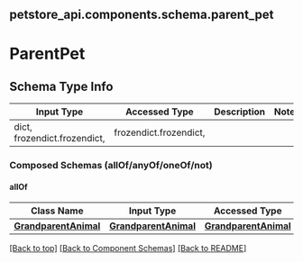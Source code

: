 <a name="top"></a>
## petstore_api.components.schema.parent_pet
# ParentPet

## Schema Type Info
Input Type | Accessed Type | Description | Notes
------------ | ------------- | ------------- | -------------
dict, frozendict.frozendict,  | frozendict.frozendict,  |  |

### Composed Schemas (allOf/anyOf/oneOf/not)
#### allOf
Class Name | Input Type | Accessed Type | Description | Notes
------------- | ------------- | ------------- | ------------- | -------------
[**GrandparentAnimal**](grandparent_animal.GrandparentAnimal.md) | [**GrandparentAnimal**](grandparent_animal.GrandparentAnimal.md) | [**GrandparentAnimal**](grandparent_animal.GrandparentAnimal.md) |  |

[[Back to top]](#top) [[Back to Component Schemas]](../../../README.md#Component-Schemas) [[Back to README]](../../../README.md)